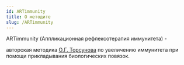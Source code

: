 ```yaml
---
id: ARTimmunity
title: О методите
slug: /ARTimmunity
---
```


ARTimmunity (Аппликационная рефлексотерапия иммунитета) - 



авторская методика [О.Г. Торсунова](http://torsunov.ru/) по увеличению иммунитета 
при помощи прикладывания биологических повязок.
